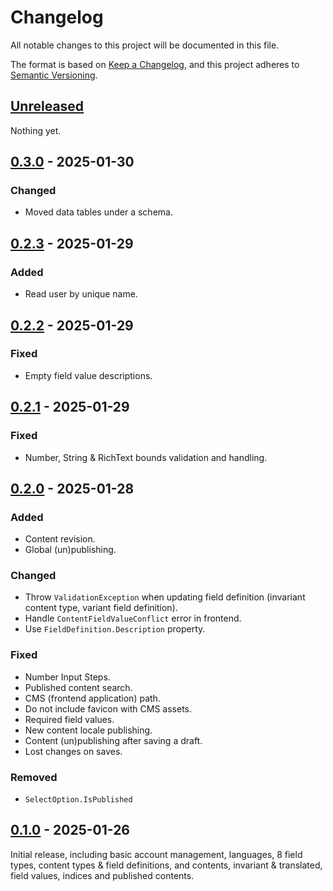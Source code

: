 # Changelog

All notable changes to this project will be documented in this file.

The format is based on [Keep a Changelog](https://keepachangelog.com/en/1.0.0/),
and this project adheres to [Semantic Versioning](https://semver.org/spec/v2.0.0.html).

## [Unreleased]

Nothing yet.

## [0.3.0] - 2025-01-30

### Changed

- Moved data tables under a schema.

## [0.2.3] - 2025-01-29

### Added

- Read user by unique name.

## [0.2.2] - 2025-01-29

### Fixed

- Empty field value descriptions.

## [0.2.1] - 2025-01-29

### Fixed

- Number, String & RichText bounds validation and handling.

## [0.2.0] - 2025-01-28

### Added

- Content revision.
- Global (un)publishing.

### Changed

- Throw `ValidationException` when updating field definition (invariant content type, variant field definition).
- Handle `ContentFieldValueConflict` error in frontend.
- Use `FieldDefinition.Description` property.

### Fixed

- Number Input Steps.
- Published content search.
- CMS (frontend application) path.
- Do not include favicon with CMS assets.
- Required field values.
- New content locale publishing.
- Content (un)publishing after saving a draft.
- Lost changes on saves.

### Removed

- `SelectOption.IsPublished`

## [0.1.0] - 2025-01-26

Initial release, including basic account management, languages, 8 field types, content types & field definitions, and contents, invariant & translated, field values, indices and published contents.

[unreleased]: https://github.com/Logitar/CMS/compare/v0.3.0...HEAD
[0.3.0]: https://github.com/Logitar/CMS/compare/v0.2.3...v0.3.0
[0.2.3]: https://github.com/Logitar/CMS/compare/v0.2.2...v0.2.3
[0.2.2]: https://github.com/Logitar/CMS/compare/v0.2.1...v0.2.2
[0.2.1]: https://github.com/Logitar/CMS/compare/v0.2.0...v0.2.1
[0.2.0]: https://github.com/Logitar/CMS/compare/v0.1.0...v0.2.0
[0.1.0]: https://github.com/Logitar/CMS/releases/tag/v0.1.0

